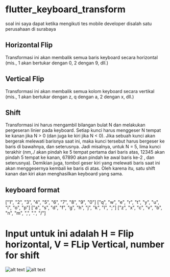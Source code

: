 # flutter_keyboard_transform

soal ini saya dapat ketika mengikuti tes mobile developer disalah satu perusahaan di surabaya

## Horizontal Flip
Transformasi ini akan membalik semua baris keyboard secara horizontal (mis., 1 akan bertukar dengan 0, 2 dengan 9, dll.)

## Vertical Flip
Transformasi ini akan membalik semua kolom keyboard secara vertikal (mis., 1 akan bertukar dengan z, q dengan a, 2 dengan x, dll.)

## Shift
Transformasi ini harus mengambil bilangan bulat N dan melakukan pergeseran linier pada keyboard. Setiap kunci harus menggeser N tempat ke kanan jika N > 0 (dan juga ke kiri jika N < 0). Jika sebuah kunci akan bergerak melewati barisnya saat ini, maka kunci tersebut harus bergeser ke baris di bawahnya, dan seterusnya. Jadi misalnya, untuk N = 5, lima kunci terakhir (nm,./ akan pindah ke 5 tempat pertama dari baris atas, 12345 akan pindah 5 tempat ke kanan, 67890 akan pindah ke awal baris ke-2 , dan seterusnya). Demikian juga, tombol geser kiri yang melewati baris saat ini akan menggesernya kembali ke baris di atas. Oleh karena itu, satu shift kanan dan kiri akan menghasilkan keyboard yang sama.	

## keyboard format
["1", "2", "3", "4", "5", "6", "7", "8", "9", "0"]
["q", "w", "e", "r", "t", "y", "u", "i", "o", "p"]
["a", "s", "d", "f", "g", "h", "j", "k", "l", ";"]
["z", "x", "c", "v", "b", "n", "m", ",", ".", "/"]

# Input untuk ini adalah H = Flip horizontal, V = FLip Vertical, number for shift

![alt text](https://github.com/faizdamar1/flutter_keyboard_transform/screenshot/1.png)
![alt text](https://github.com/faizdamar1/flutter_keyboard_transform/screenshot/2.png)
